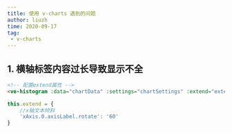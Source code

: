 ```yaml
---
title: 使用 v-charts 遇到的问题
author: liuzh
time: 2020-09-17
tag: 
 - v-charts
---
```


## 1. 横轴标签内容过长导致显示不全
```html
<!-- 配置extend属性 -->
<ve-histogram :data="chartData" :settings="chartSettings" :extend="extend" height="100%"></ve-histogram>
```
```javascript
this.extend = {
    //x轴文本倾斜
    'xAxis.0.axisLabel.rotate': '60'
}
```